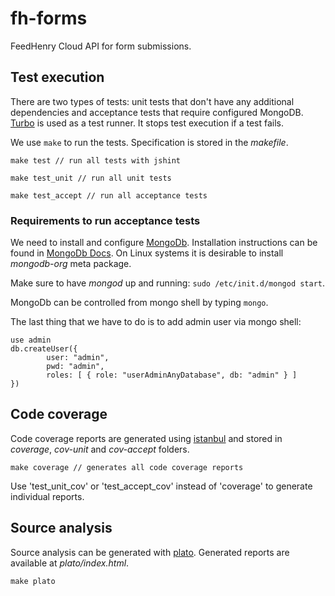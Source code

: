 # fh-forms

FeedHenry Cloud API for form submissions.

## Test execution

There are two types of tests: unit tests that don't have any additional dependencies and acceptance tests that require configured MongoDB. [Turbo](https://www.npmjs.com/package/turbo-test-runner) is used as a test runner. It stops test execution if a test fails.

We use `make` to run the tests. Specification is stored in the *makefile*.

```
make test // run all tests with jshint 
```
```
make test_unit // run all unit tests
```
```
make test_accept // run all acceptance tests
```

### Requirements to run acceptance tests

We need to install and configure [MongoDb](https://www.mongodb.org/). Installation instructions can be found in [MongoDb Docs](http://docs.mongodb.org). On Linux systems it is desirable to install *mongodb-org* meta package.

Make sure to have *mongod* up and running: `sudo /etc/init.d/mongod start`.

MongoDb can be controlled from mongo shell by typing `mongo`.

The last thing that we have to do is to add admin user via mongo shell:

```
use admin
db.createUser({
        user: "admin",
        pwd: "admin",
        roles: [ { role: "userAdminAnyDatabase", db: "admin" } ]
})
```

## Code coverage

Code coverage reports are generated using [istanbul](http://gotwarlost.github.io/istanbul/) and stored in *coverage*, *cov-unit* and *cov-accept* folders.

```
make coverage // generates all code coverage reports
```

Use 'test_unit_cov' or 'test_accept_cov' instead of 'coverage' to generate individual reports.

## Source analysis

Source analysis can be generated with [plato](https://www.npmjs.com/package/plato). Generated 
reports are available at *plato/index.html*.

```
make plato
```


